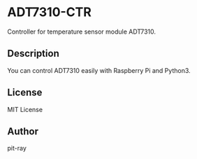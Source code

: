 # ADT7310-CTR
Controller for temperature sensor module ADT7310.  

## Description  
You can control ADT7310 easily with Raspberry Pi and Python3.

## License 
MIT License  

## Author  
pit-ray
